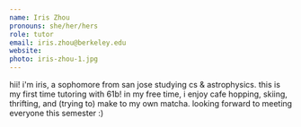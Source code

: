 ```yaml
---
name: Iris Zhou
pronouns: she/her/hers
role: tutor
email: iris.zhou@berkeley.edu
website: 
photo: iris-zhou-1.jpg
---
```


hii! i'm iris, a sophomore from san jose studying cs & astrophysics. this is my first time tutoring with 61b! in my free time, i enjoy cafe hopping, skiing, thrifting, and (trying to) make to my own matcha. looking forward to meeting everyone this semester :)